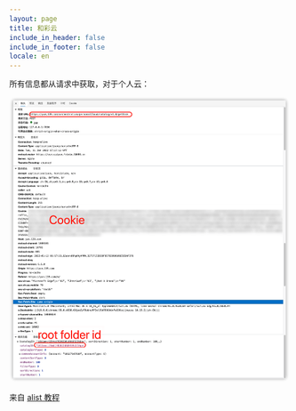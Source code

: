 ```yaml
---
layout: page
title: 和彩云
include_in_header: false
include_in_footer: false
locale: en
---
```


所有信息都从请求中获取，对于个人云：

![](/assets/139.png)

来自 [alist 教程](https://alist-doc.nn.ci/docs/driver/139)